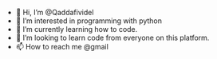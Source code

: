 - 👋 Hi, I’m @Qaddafividel
- 👀 I’m interested in programming with python
- 🌱 I’m currently learning how to code. 
- 💞️ I’m looking to learn code from everyone on this platform. 
- 📫 How to reach me @gmail

<!---
Qaddafividel/Qaddafividel is a ✨ special ✨ repository because its `README.md` (this file) appears on your GitHub profile.
You can click the Preview link to take a look at your changes.
--->
